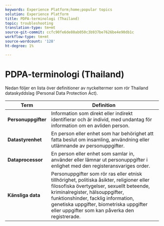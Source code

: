 ```yaml
---
keywords: Experience Platform;home;popular topics
solution: Experience Platform
title: PDPA-terminologi (Thailand)
topic: troubleshooting
translation-type: tm+mt
source-git-commit: ccfc90fe6de80ab050c3b937be7626be4e90db1c
workflow-type: tm+mt
source-wordcount: '128'
ht-degree: 1%

---
```



# PDPA-terminologi (Thailand)

Nedan följer en lista över definitioner av nyckeltermer som rör Thailand dataskyddslag (Personal Data Protection Act).

| Term | Definition |
| --- | --- |
| **Personuppgifter** | Information som direkt eller indirekt identifierar och är individ, med undantag för information om en avliden person. |
| **Datastyrenhet** | En person eller enhet som har behörighet att fatta beslut om insamling, användning eller utlämnande av personuppgifter. |
| **Dataprocessor** | En person eller enhet som samlar in, använder eller lämnar ut personuppgifter i enlighet med den registeransvariges order. |
| **Känsliga data** | Personuppgifter som rör ras eller etnisk tillhörighet, politiska åsikter, religioner eller filosofiska övertygelser, sexuellt beteende, kriminalregister, hälsouppgifter, funktionshinder, facklig information, genetiska uppgifter, biometriska uppgifter eller uppgifter som kan påverka den registrerade. |